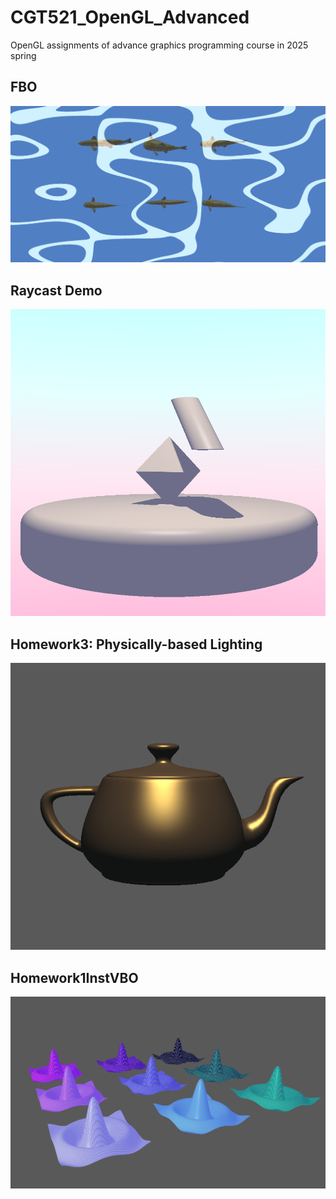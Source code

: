 # CGT521_OpenGL_Advanced
OpenGL assignments of advance graphics programming course in 2025 spring
## FBO
![FBO](https://github.com/XinyangLi7/CGT521_OpenGL_Advanced/raw/main/image/fbo.png)

## Raycast Demo
![raycast](https://github.com/XinyangLi7/CGT521_OpenGL_Advanced/raw/main/image/raycasting.png)

## Homework3: Physically-based Lighting
![physics-based Lighting](https://github.com/XinyangLi7/CGT521_OpenGL_Advanced/raw/main/image/physicsLighting.png)

## Homework1InstVBO
![Instanced VBO](https://github.com/XinyangLi7/CGT521_OpenGL_Advanced/raw/main/image/instance.png)
